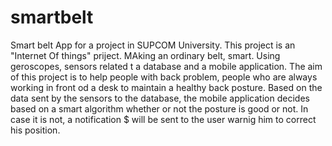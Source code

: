# smartbelt
Smart belt App for a project in SUPCOM University.
This project is an "Internet Of things" priject. MAking an ordinary belt, smart. Using geroscopes, sensors related t a database and a mobile application. The aim of this project is
to help people with back problem, people who are always working in front od a desk to maintain a healthy back posture.
Based on the data sent by the sensors to the database, the mobile application decides based on a smart algorithm whether or not the posture is good or not. In case it is not, a notification $
will be sent to the user warnig him to correct his position.
